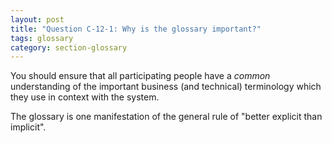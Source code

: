 ```yaml
---
layout: post
title: "Question C-12-1: Why is the glossary important?"
tags: glossary
category: section-glossary
---
```


You should ensure that all participating people have a _common_ understanding of the important business (and technical) terminology which they use in context with the system.

The glossary is one manifestation of the general rule of "better explicit than implicit".
